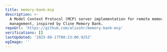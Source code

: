 ```yaml
---
title: memory-bank-mcp
description: >-
  A Model Context Protocol (MCP) server implementation for remote memory bank
  management, inspired by Cline Memory Bank.
repoUrl: 'https://github.com/alioshr/memory-bank-mcp'
verifications: []
lastUpdated: '2025-08-17T00:23:00.925Z'
ogImage: ''
---
```


